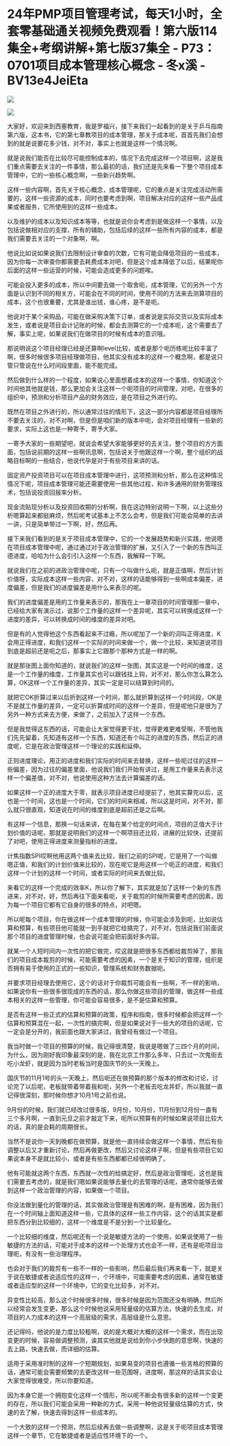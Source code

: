 # 24年PMP项目管理考试，每天1小时，全套零基础通关视频免费观看！第六版114集全+考纲讲解+第七版37集全 - P73：0701项目成本管理核心概念 - 冬x溪 - BV13e4JeiEta

![](img/02fc2b9d6a95b245dd0992fb04a3ad5d_0.png)

![](img/02fc2b9d6a95b245dd0992fb04a3ad5d_1.png)

大家好，欢迎来到西塞教育，我是罗福兴，接下来我们一起看到的是关于乒乓指南第六版，这本书，它的第七章教项目的成本管理，那关于成本呢，首首先我们会想到的就是说要花多少钱，对不对，事实上也就是这样一个情况啊。

就是说我们能否在比较尽可能控制成本的，情况下去完成这样一个项目啊，这是我们重点需要去关注的一件事情，那么最初的话，我们还是先来看一下整个项目成本管理中，它的一些核心概念啊，一些新兴趋势啊。

这样一些内容啊，首先关于核心概念，成本管理呢，它的重点是关注完成活动所需要的，这样一些资源的成本，同时也要考虑到啊，项目解决对应的这样一些产品成果或者服务，它所使用到的这样一些成本。

以及维护的成本以及知识成本等等，也就是说你会考虑到是做这样一个事情，以及包括说做相对应的支撑，所有的辅助，包括后续的这样一些所有内容的成本，都是我们需要去关注的一个对象啊，啊。

他说比如说如果说我们去限制设计审查的次数，它有可能会降低项目的一些成本，因为你每一次审查你都需要去耗费成本对吧，但是这个成本降低了以后，结果呢你后面的这样一些运营的时候，可能会造成更多的问题唉。

可能会投入更多的成本，所以中间要去做一个取舍呃，成本管理，它的另外一个方面是认识到不同的相关方，可能会在不同的时间，使用不同的方法来去测算项目的成本，这个也很重要，尤其是谁出钱，谁心疼，是不是呃。

他说对于某个采购品，可能在做采购决策下订单，或者说是实际交货以及实际成本发生，或者说是项目会计记账的时候，都会去测算它的一个成本呃，这个需要去了解，事实上呢，如果说我们在做项目的时候有成本的意识哦。

那说明说这个项目经理已经是还算啊level比较，或者是那个呃历练呢比较丰富了啊，很多时候很多项目经理做项目，他其实没有成本的这样一个概念啊，都是说只管只管说在什么时间段里面，能不能完成。

然后做到什么样的一个程度，如果说心里面想着成本的这样一个事情，你知道这个时间他其他就是钱，那么更加会关注这样一个呃项目的时间管理，对吧，在很多的组织中，预测和分析项目产品的财务效应，是在项目之外进行的。

既然在项目之外进行的，所以通常过往的情形下，这这一部分内容都是项目经理所不要去关注的，对不对啊，但是但是咱们新的版本中呃，会对项目经理有一些新的要求，实际上这也是一种寄予，寄予大家。

一寄予大家的一些期望吧，就说会希望大家能够更好的去关注，整个项目的方方面面，包括说前期的这样一些啊讯息啊，包括说关于他跟这样一个啊，整个组织的战略目标啊的一些结合，他说代孕是对于有些项目来讲的话。

固定资产投资项目可以在项目成本管理中进行，这项预测和分析，那么在这种情况情况下呢，项目成本管理可能还需要使用一些其他过程，和许多通用的财务管理技术，包括说投资回报率分析。

现金流贴现分析以及投资回收期的分析啊，我在这边特别说明一下啊，以上这些分析嗯算起来都挺麻烦，然后呢考试基本上不怎么会考，但是我们可能会简单的去讲一讲，只是简单带过一下啊，好，然后再。

接下来我们看到的是关于项目成本管理中，它的一个发展趋势和新兴实践，他说嗯在项目成本管理中呢，通过通过对于政治管理的扩展，又引入了一个新的东西叫正德进度，哈哈为什么会引引入这样一个东西，我解释一下啊。

就说我们在之前的进政治管理中呢，只有一个叫做什么呃，就是正值啊，然后计划价值呀，实际成本这样一些内容，对不对，这样的话能够得到一些啊成本偏差，进度偏差，但是我们的进度偏差是用什么来表示的呢。

我们的进度偏差是用的工作量来表示的，那我在上一章项目的时间管理那一章中，已经给大家有演示过，说那个工作量的这样一个差异呢，其实可以转换成这样一个进度的差异，可以转换成时间的维度的差异对吧。

但是有的人觉得他这个东西看起来不过瘾，所以呢加了一个新的词叫正得进度，K会用正得进度，和我们这样一个实际的时间来做一个，做一个比较，来知道说项目到底是超前还是呃之后，那事实上它跟那个那种方式是一样的啊。

就是那张图上面你知道的，就说我们的这样一张图，其实这是一个时间的维度，这是一个工作量的维度，工作量其实也可以跟钱挂上钩，对不对，那么你怎么算怎么算，OK这样一个工作量的差异，其实一定是可以结算到时间的。

就把它OK折算过来以后折到这样一个时间，那么就折算到这样一个时间段，OK是不是就工作量的差异，一定可以折算成时间的这样一个差异，但是呢他只是很为了另外一种方式来去方便，来做了，之前加入了这样一个东西。

但是我觉得这东西的话，可能会让大家觉得更干扰，觉得更难更难受啊，不管他我们先先留着，先知道有这样一个东西，知道还有个叫正的进度的东西，然后正的进度呢，它是在政治管理这样一个理论的实践和延伸。

正则进度理论，用正的进度和我们实际的时间来去替换，这样一些呃过往的这样一些偏差，因为过往的偏差里面，他说我们我们开始有讲过，是用工作量来去表示这样一个偏差值，对不对，他说使用这种方法去计算偏差的话。

如果这样一个正的进度大于零，就表示项目进度已经提前了，他其实算完以后，这也是一个时间，这也是一个时间，它们的时间来相减，所以这是时间，对不对，那么就只很直观，知道说在时间的维度到底是超前还是之后啊。

有这样一个信息，那换一句话来讲，在每在某个给定的时间点，项目的正值大于计划价值的话呢，那就是说明我们的这样一个啊项目还比较，进展的比较快，还提前了对吧，使用正得进度来测量指标的进度。

计焦指数SPI哎啊他用这两个值来去比较，我们之前的SPI呢，它是用了一个叫做嗯正值，和我们的计划价值来比较的，现在呢它是用这样一个呃正的进度，和我们这样一个计划的这样一个时间，或者实际的时间来去做比较。

来看它的这样一个完成的效率K，所以你了解下，其实就是加了这样一个新的东西进来，对不对，好，然后再往下面来看呃，关于裁剪的时候所需要考虑的因素，因为每一个项目它都有它自身的很多的特点，对吧嗯。

所以呢每个项目，你在做这样一个成本管理的时候，你可能会涉及到呃，比如说估算和预算，有些项目他可能就一到手就把它给搞完了，对不对，包括说我们前面说那个项目的进度管理时候，也会说可能会把前面好多内容。

就某一个人短时间内一次性的把它做完，哎这就是把很多东西都给裁剪掉了，那我们的项目成本裁剪的时候，可能需要考虑的因素，一个是关于知识的管理，组织是否拥有易于使用的正式的一些知识，管理系统和财务数据呃。

并要求项目经理去使用它，这个的话对于你裁剪可能会有一些啊，不一样的影响，如果说你有一些很多很现成的东西的话，那么你做这些项目的管理，做这样一些成本相关的这样一些管理，你可能会容易很多，是不是估算和预算。

是否有这样一些正式的估算和预算的政策，程序和指南，很多时候都会把这样一个估算和预算混在一起，一次性的搞完啊，但是如果说对于一些大的项目的话呢，它一定会是分开的，我前面也跟大家讲过，我曾经有做过一个项目。

我当时做一个项目的预算的时候，我记得很清楚，我说是嗯做了三四个月的时间，为什么，因为刚好我印象最深刻的是，我在北京工作那么多年，只去过一次鬼街去吃小龙虾，就是因为当时老板当时是国庆节的头一天晚上。

国庆节的11月1号的头一天晚上，然后呃还在做预算的那个版本的修改和讨论，讨论完了以后呢，老板就带着带着我和呃，另外一个老板去吃龙井虾，所以我就一直记得很深刻，那时候你想才10月1号之前也说。

9月份的时候，我们就已经改过很多版，9月份，10月份，11月份到12月份一直有三个多月啊，一直到元旦之前才敲定下来，呃所以预算有的时候如果说项目比较大的话，真的是会耗的周期很长。

当然不是说你一天到晚都在做预算，就是他一直持续会做这样一个事情，然后有些调整以后又才重新讨论，然后再做更改，然后又讨论这样子啊，但是有些项目它如果说本身不是就比较小，或者是有些东西都都已经很明确了。

他有可能就这两个东西，东西就一次性的给搞定好，然后是政治管理呃，这也是我们需要去考虑的，就是我们嗯如果说能够去量化的去管理的话呢，通常你能够去做到这样一个政治管理的内容，如果做一个项目。

你没法做到量化的管理的话，其实做政治管理是有困难的啊，是有困难，因为我们在一个时间轴上面知道这样一些，它具体的这样一些工作内容，这个的话其实是都把东西分到比较细的，这样一个维度是不是分到一个比较量化。

一个比较细的维度，然后呢还有一个说是敏捷方法的一个使用，如果说使用了一些敏捷的方法的话，可能对于成本的这样一个处理方式也会不一样，还有是呃项目治理呃，有没有一些治理程序。

也会对于我们的裁剪有一些不一样的一些影响，然后最后我们再来看一下，就是关于说在敏捷或者说适应性的这样一，个环境中，可能需要考虑的因素，通常在敏捷或者适应型的这样一个环境中，它的变化比较多，对不对。

异变性比较高，那么这个时候很多时候，很多时候是因为范围还没有明确，然后所以经常会发生变更，那么这个时候他说采用轻量级的估算方法，快速的去生成，对项目的人力成本的这样一个高层级的需求，高层级是什么意思。

还记得吗，他说的是力度比较粗啊，说的是大概对大概的这样一个需求，而在出现变更的时候，容易做调整预测，诶其实他就是说给到你小步快跑的意思啊，快速的去上路，快速去做，而详细的估算。

适用于采用准时制的这样一个短期规划，如果易变的项目也遵循一些言格的预算的话，通常可能会需要频繁的去更改这样一些范围呀，进度啊，那这样的话其实会让大家觉得很难受，所以你要知道。

因为本身它是一个拥抱变化这样一个情形，所以呢不断会有很多新的这样一个变更的存在，所以我们可能会采用一种新的方式，采用一种他说轻量级估算的方式，快速的去了解，快速去得到这样一些成本的。

一个大致的这样一个预测，然后后续再去做一些调整啊，这是关于呃项目成本管理这样一个章节，它在敏捷或者是适应性环境下的一个。

